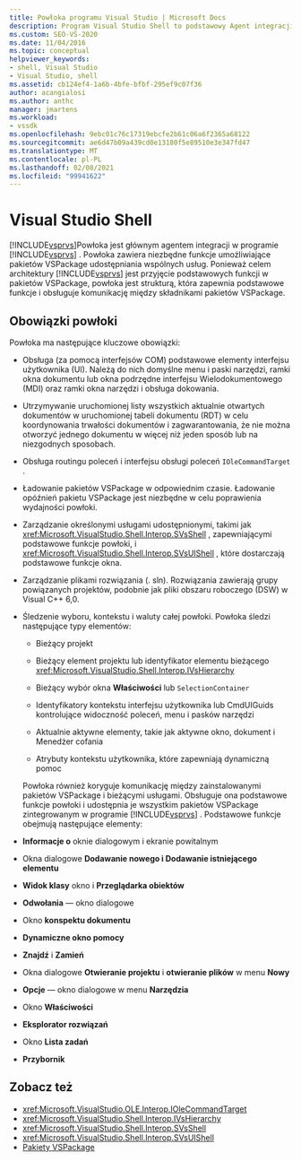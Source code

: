```yaml
---
title: Powłoka programu Visual Studio | Microsoft Docs
description: Program Visual Studio Shell to podstawowy Agent integracji w programie Visual Studio, który zapewnia podstawowe funkcje i obsługuje komunikację między pakietów vspackageami.
ms.custom: SEO-VS-2020
ms.date: 11/04/2016
ms.topic: conceptual
helpviewer_keywords:
- shell, Visual Studio
- Visual Studio, shell
ms.assetid: cb124ef4-1a6b-4bfe-bfbf-295ef9c07f36
author: acangialosi
ms.author: anthc
manager: jmartens
ms.workload:
- vssdk
ms.openlocfilehash: 9ebc01c76c17319ebcfe2b61c06a6f2365a68122
ms.sourcegitcommit: ae6d47b09a439cd0e13180f5e89510e3e347fd47
ms.translationtype: MT
ms.contentlocale: pl-PL
ms.lasthandoff: 02/08/2021
ms.locfileid: "99941622"
---
```

# <a name="visual-studio-shell"></a>Visual Studio Shell
[!INCLUDE[vsprvs](../../code-quality/includes/vsprvs_md.md)]Powłoka jest głównym agentem integracji w programie [!INCLUDE[vsprvs](../../code-quality/includes/vsprvs_md.md)] . Powłoka zawiera niezbędne funkcje umożliwiające pakietów VSPackage udostępniania wspólnych usług. Ponieważ celem architektury [!INCLUDE[vsprvs](../../code-quality/includes/vsprvs_md.md)] jest przyjęcie podstawowych funkcji w pakietów VSPackage, powłoka jest strukturą, która zapewnia podstawowe funkcje i obsługuje komunikację między składnikami pakietów VSPackage.

## <a name="shell-responsibilities"></a>Obowiązki powłoki
 Powłoka ma następujące kluczowe obowiązki:

- Obsługa (za pomocą interfejsów COM) podstawowe elementy interfejsu użytkownika (UI). Należą do nich domyślne menu i paski narzędzi, ramki okna dokumentu lub okna podrzędne interfejsu Wielodokumentowego (MDI) oraz ramki okna narzędzi i obsługa dokowania.

- Utrzymywanie uruchomionej listy wszystkich aktualnie otwartych dokumentów w uruchomionej tabeli dokumentu (RDT) w celu koordynowania trwałości dokumentów i zagwarantowania, że nie można otworzyć jednego dokumentu w więcej niż jeden sposób lub na niezgodnych sposobach.

- Obsługa routingu poleceń i interfejsu obsługi poleceń `IOleCommandTarget` .

- Ładowanie pakietów VSPackage w odpowiednim czasie. Ładowanie opóźnień pakietu VSPackage jest niezbędne w celu poprawienia wydajności powłoki.

- Zarządzanie określonymi usługami udostępnionymi, takimi jak <xref:Microsoft.VisualStudio.Shell.Interop.SVsShell> , zapewniającymi podstawowe funkcje powłoki, i <xref:Microsoft.VisualStudio.Shell.Interop.SVsUIShell> , które dostarczają podstawowe funkcje okna.

- Zarządzanie plikami rozwiązania (. sln). Rozwiązania zawierają grupy powiązanych projektów, podobnie jak pliki obszaru roboczego (DSW) w Visual C++ 6,0.

- Śledzenie wyboru, kontekstu i waluty całej powłoki. Powłoka śledzi następujące typy elementów:

  - Bieżący projekt

  - Bieżący element projektu lub identyfikator elementu bieżącego <xref:Microsoft.VisualStudio.Shell.Interop.IVsHierarchy>

  - Bieżący wybór okna **Właściwości** lub `SelectionContainer`

  - Identyfikatory kontekstu interfejsu użytkownika lub CmdUIGuids kontrolujące widoczność poleceń, menu i pasków narzędzi

  - Aktualnie aktywne elementy, takie jak aktywne okno, dokument i Menedżer cofania

  - Atrybuty kontekstu użytkownika, które zapewniają dynamiczną pomoc

  Powłoka również koryguje komunikację między zainstalowanymi pakietów VSPackage i bieżącymi usługami. Obsługuje ona podstawowe funkcje powłoki i udostępnia je wszystkim pakietów VSPackage zintegrowanym w programie [!INCLUDE[vsprvs](../../code-quality/includes/vsprvs_md.md)] . Podstawowe funkcje obejmują następujące elementy:

- **Informacje o** oknie dialogowym i ekranie powitalnym

- Okna dialogowe **Dodawanie nowego i Dodawanie istniejącego elementu**

- **Widok klasy** okno i **Przeglądarka obiektów**

- **Odwołania** — okno dialogowe

- Okno **konspektu dokumentu**

- **Dynamiczne okno pomocy**

- **Znajdź** i **Zamień**

- Okna dialogowe **Otwieranie projektu** i **otwieranie plików** w menu **Nowy**

- **Opcje** — okno dialogowe w menu **Narzędzia**

- Okno **Właściwości**

- **Eksplorator rozwiązań**

- Okno **Lista zadań**

- **Przybornik**

## <a name="see-also"></a>Zobacz też
- <xref:Microsoft.VisualStudio.OLE.Interop.IOleCommandTarget>
- <xref:Microsoft.VisualStudio.Shell.Interop.IVsHierarchy>
- <xref:Microsoft.VisualStudio.Shell.Interop.SVsShell>
- <xref:Microsoft.VisualStudio.Shell.Interop.SVsUIShell>
- [Pakiety VSPackage](../../extensibility/internals/vspackages.md)
